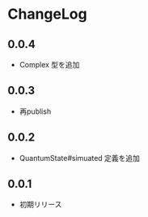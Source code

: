 # ChangeLog

## 0.0.4

* Complex 型を追加

## 0.0.3

* 再publish

## 0.0.2

* QuantumState#simuated 定義を追加

## 0.0.1

* 初期リリース
